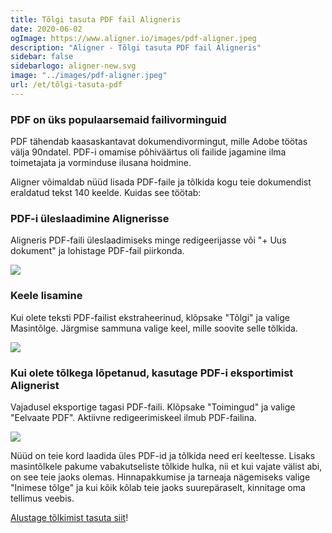 ```yaml
---
title: Tõlgi tasuta PDF fail Aligneris
date: 2020-06-02
ogImage: https://www.aligner.io/images/pdf-aligner.jpeg
description: "Aligner - Tõlgi tasuta PDF fail Aligneris"
sidebar: false
sidebarlogo: aligner-new.svg
image: "../images/pdf-aligner.jpeg"
url: /et/tõlgi-tasuta-pdf
---
```


### PDF on üks populaarsemaid failivorminguid

PDF tähendab kaasaskantavat dokumendivormingut, mille Adobe töötas välja 90ndatel. PDF-i omamise põhiväärtus oli failide jagamine ilma toimetajata ja vorminduse ilusana hoidmine.

Aligner võimaldab nüüd lisada PDF-faile ja tõlkida kogu teie dokumendist eraldatud tekst 140 keelde. Kuidas see töötab:

### PDF-i üleslaadimine Alignerisse

Aligneris PDF-faili üleslaadimiseks minge redigeerijasse või "+ Uus dokument" ja lohistage PDF-fail piirkonda.

![](/blog/aligner-pdf.gif)

### Keele lisamine

Kui olete teksti PDF-failist ekstraheerinud, klõpsake "Tõlgi" ja valige Masintõlge. Järgmise sammuna valige keel, mille soovite selle tõlkida.

![](/blog/aligner-add-language.gif)

### Kui olete tõlkega lõpetanud, kasutage PDF-i eksportimist Alignerist

Vajadusel eksportige tagasi PDF-faili. Klõpsake "Toimingud" ja valige "Eelvaate PDF". Aktiivne redigeerimiskeel ilmub PDF-failina.

![](/blog/aligner-export-pdf.gif)

Nüüd on teie kord laadida üles PDF-id ja tõlkida need eri keeltesse. Lisaks masintõlkele pakume vabakutseliste tõlkide hulka, nii et kui vajate välist abi, on see teie jaoks olemas. Hinnapakkumise ja tarneaja nägemiseks valige "Inimese tõlge" ja kui kõik kõlab teie jaoks suurepäraselt, kinnitage oma tellimus veebis.

[Alustage tõlkimist tasuta siit](https://app.aligner.io)!